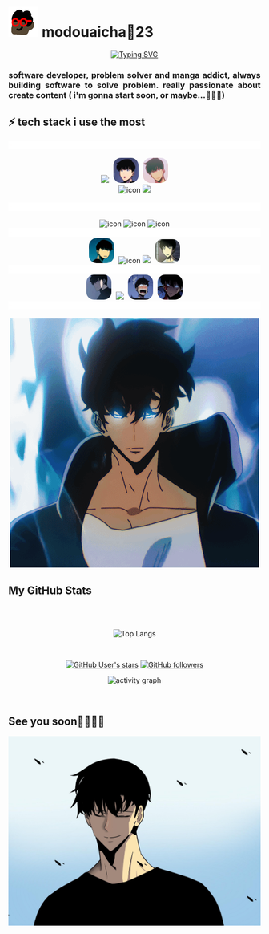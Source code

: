 # <img height="60" width="60" src="./public/images/ezgif.com-optimize.gif" /> modouaicha🏀23

<div align="center">
  
[![Typing SVG](https://readme-typing-svg.demolab.com?font=Major+Mono+Display&weight=800&size=30&duration=3500&pause=3000&color=FA7070&background=3574FF00&center=true&vCenter=true&width=435&lines=nakamou?+lepp+cool)](https://git.io/typing-svg)

</div>
<h3 style="text-align:justify">
software developer, problem solver and manga addict, always building software to solve problem. really passionate about create content ( i'm gonna start soon, or maybe...🤞🏾🙃)
</h3>

<h2> ⚡ tech stack i use the most</h2>
    <img src="./public/images/myline.gif">
<p align="center">
    <img src="https://skillicons.dev/icons?i=html,css" />
    <img width="50" style="border-radius: 15px;margin-left:5px;"   src="./public/images/ohh.png" />
    <img width="50" style="border-radius: 15px;margin-left:5px;"   src="./public/images/hein.png" />
       <br/> 
    <img src="https://techstack-generator.vercel.app/react-icon.svg" alt="icon" width="65" height="65" />
    <img src="https://skillicons.dev/icons?i=nextjs,nodejs,express" />
      <br/> 
    <!-- <img src="https://skillicons.dev/icons?i=bootstrap,tailwind,git" /> -->
    <!-- <img src="https://techstack-generator.vercel.app/github-icon.svg" alt="icon" width="65" height="65" /> -->
       <br/> 
    <img src="./public/images/myline.gif">  
</p>
     
<p align="center">
<img src="https://techstack-generator.vercel.app/js-icon.svg" alt="icon" width="65" height="65" />
  <img src="https://techstack-generator.vercel.app/ts-icon.svg" alt="icon" width="65" height="65" />
  <!-- <img src="https://techstack-generator.vercel.app/python-icon.svg" alt="icon" width="65" height="65" /> -->
  <img src="https://techstack-generator.vercel.app/java-icon.svg" alt="icon" width="65" height="65" />
    <!-- <img src="https://skillicons.dev/icons?i=php" /> -->
    <img src="./public/images/myline.gif">
     <img width="50" style="border-radius: 15px;margin-right:5px; "   src="./public/images/heu.png" />
  <img src="https://techstack-generator.vercel.app/mysql-icon.svg" alt="icon" width="48" height="48" />
    <img src="https://skillicons.dev/icons?i=mongodb" />
      <img width="50" style="border-radius: 15px; margin-left:5px; "   src="./public/images/euhh.jpg" />
    <img src="./public/images/myline.gif">
    <img width="50" height="50" style="border-radius: 15px;margin-right:5px;"   src="./public/images/channels4_profile.jpg" />
    <img src="https://skillicons.dev/icons?i=figma" />
     <img width="50" height="50" style="border-radius: 15px;margin-right:5px;margin-left:5px;"   src="./public/images/hoh.png" />
      <img width="50" height="50" style="border-radius: 15px;"   src="./public/images/hehehe.jpg" />
    <img src="./public/images/myline.gif">
</p>
<div align="center">
   <img  src="./public/images/d9f6b7bed716e54bf9ee96f74da84c14.gif" />
</div>

<h2> My GitHub Stats</h2>
<div align="center">
<br>

<!-- <img src="https://github-readme-stats.vercel.app/api/wakatime?username=modouaicha023&theme=gotham&hide_border=true&layout=compact&hide_title=true&langs_count=100&range=all_time"  width="100%" alt=""/> -->

<br>
  
![Top Langs](https://github-readme-stats.vercel.app/api/top-langs/?username=modouaicha023&langs_count=4&hide=c%23,hack,c,python&theme=tokyonight&hide_border=true)
<br>

<img src="https://komarev.com/ghpvc/?username=modouaicha023&style=flat-square&color=red" alt=""/>

<a href="https://github.com/modouaicha023?tab=following"><img src="https://img.shields.io/github/stars/modouaicha023?affiliations=OWNER%2CCOLLABORATOR%2CORGANIZATION_MEMBER&label=Total%20user%20stars%20in%20all%20repo&logoColor=red&style=social" alt="GitHub User's stars"></a>
<a href="https://github.com/modouaicha023?tab=followers"><img src="https://img.shields.io/github/followers/modouaicha023?&logoColor=red&style=social" alt="GitHub followers"></a>

<p align="center">
<img src="https://github-readme-activity-graph.vercel.app/graph?username=modouaicha023&theme=react-dark&hide_border=true&hide_title=false&area=true&custom_title=Total%20contribution%20graph%20in%20all%20repo" width="80%"  alt="activity graph">



</p>


<p align="center">
<img src="https://github-profile-trophy.vercel.app/?username=modouaicha023&theme=onestar&no-frame=true&column=3&row=2"width="80%"  alt=""/>

</p>
</div>

<!-- <h2> Buy me coffe☕😎</h2>
<div align="center">
<img src="https://static.wikia.nocookie.net/solo-leveling/images/3/35/SL_Chibis.png/revision/latest?cb=20200322002106" />
</div>
<div align="center">
<a href="https://www.buymeacoffee.com/modouaicha023">
<img src="./public/images/Buy-Me-a-Coffee.png" style="width:50px;border-radius:10px;"/>
</a>
</div> -->
<h2> See you soon👀😏👋🏾</h2>
<img   src="./public/images/solosimile.jpg" />


